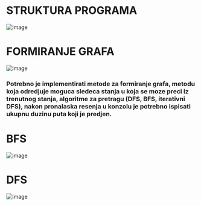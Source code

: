 # STRUKTURA PROGRAMA

![image](https://user-images.githubusercontent.com/49925421/75669216-f5556000-5c7a-11ea-85c2-0d173f4846b6.png)

# FORMIRANJE GRAFA
![image](https://user-images.githubusercontent.com/49925421/75668631-e1f5c500-5c79-11ea-85f6-bc7efde271da.png)

### Potrebno je implementirati metode za formiranje grafa, metodu koja odredjuje moguca sledeca stanja u koja se moze preci iz trenutnog stanja, algoritme za pretragu (DFS, BFS, iterativni DFS), nakon pronalaska resenja u konzolu je potrebno ispisati ukupnu duzinu puta koji je predjen. 

# BFS
![image](https://user-images.githubusercontent.com/49925421/75670002-42860180-5c7c-11ea-9e4e-9475e3fa5210.png)

# DFS
![image](https://user-images.githubusercontent.com/49925421/75669789-efac4a00-5c7b-11ea-8e28-5f049d27f06d.png)
